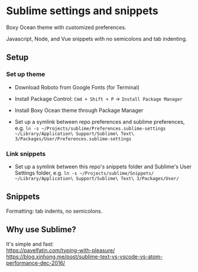 # Sublime settings and snippets

Boxy Ocean theme with customized preferences.

Javascript, Node, and Vue snippets with no semicolons and tab indenting.


## Setup

### Set up theme
- Download Roboto from Google Fonts (for Terminal)

- Install Package Control:
`Cmd + Shift + P` -> `Install Package Manager`

- Install Boxy Ocean theme through Package Manager

- Set up a symlink between repo preferences and sublime preferences, e.g. `ln -s ~/Projects/sublime/Preferences.sublime-settings ~/Library/Application\ Support/Sublime\ Text\ 3/Packages/User/Preferences.sublime-settings`

### Link snippets
- Set up a symlink between this repo's snippets folder and Sublime's User Settings folder, e.g. `ln -s ~/Projects/sublime/Snippets/ ~/Library/Application\ Support/Sublime\ Text\ 3/Packages/User/`


## Snippets

Formatting: tab indents, no semicolons.


## Why use Sublime?

It's simple and fast:  
https://pavelfatin.com/typing-with-pleasure/  
https://blog.xinhong.me/post/sublime-text-vs-vscode-vs-atom-performance-dec-2016/
